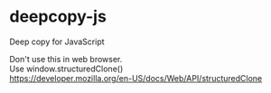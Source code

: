 # deepcopy-js
Deep copy for JavaScript

Don't use this in web browser.<br/>
Use window.structuredClone()<br/>
https://developer.mozilla.org/en-US/docs/Web/API/structuredClone
